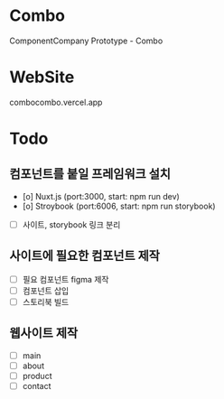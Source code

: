 # Combo
ComponentCompany Prototype - Combo

# WebSite
combocombo.vercel.app

# Todo
## 컴포넌트를 붙일 프레임워크 설치
- [o] Nuxt.js (port:3000, start: npm run dev)
- [o] Stroybook (port:6006, start: npm run storybook)
- [ ] 사이트, storybook 링크 분리
## 사이트에 필요한 컴포넌트 제작
- [ ] 필요 컴포넌트 figma 제작
- [ ] 컴포넌트 삽입
- [ ] 스토리북 빌드
## 웹사이트 제작
- [ ] main
- [ ] about
- [ ] product
- [ ] contact
